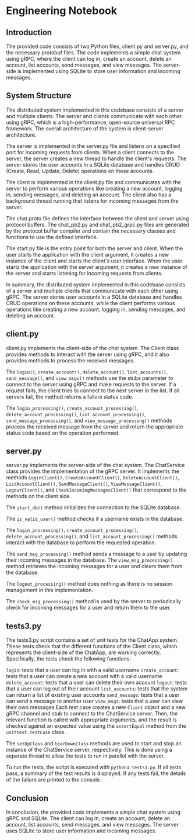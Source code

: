 # Engineering Notebook

## Introduction

The provided code consists of two Python files, client.py and server.py, and the necessary protobuf files. The code implements a simple chat system using gRPC, where the client can log in, create an account, delete an account, list accounts, send messages, and view messages. The server-side is implemented using SQLite to store user information and incoming messages.

## System Structure

The distributed system implemented in this codebase consists of a server and multiple clients. The server and clients communicate with each other using gRPC, which is a high-performance, open-source universal RPC framework. The overall architecture of the system is client-server architecture.

The server is implemented in the server.py file and listens on a specified port for incoming requests from clients. When a client connects to the server, the server creates a new thread to handle the client's requests. The server stores the user accounts in a SQLite database and handles CRUD (Create, Read, Update, Delete) operations on these accounts.

The client is implemented in the client.py file and communicates with the server to perform various operations like creating a new account, logging in, sending messages, and deleting an account. The client also has a background thread running that listens for incoming messages from the server.

The chat.proto file defines the interface between the client and server using protocol buffers. The chat_pb2.py and chat_pb2_grpc.py files are generated by the protocol buffer compiler and contain the necessary classes and functions to use the defined interface.

The start.py file is the entry point for both the server and client. When the user starts the application with the client argument, it creates a new instance of the client and starts the client's user interface. When the user starts the application with the server argument, it creates a new instance of the server and starts listening for incoming requests from clients.

In summary, the distributed system implemented in this codebase consists of a server and multiple clients that communicate with each other using gRPC. The server stores user accounts in a SQLite database and handles CRUD operations on these accounts, while the client performs various operations like creating a new account, logging in, sending messages, and deleting an account.

## client.py

client.py implements the client-side of the chat system. The Client class provides methods to interact with the server using gRPC, and it also provides methods to process the received messages.

The `login()`, `create_account()`, `delete_account()`, `list_accounts()`, `send_message()`, and `view_msgs()` methods use the stubs parameter to connect to the server using gRPC and make requests to the server. If a request fails, the client tries to connect to the next server in the list. If all servers fail, the method returns a failure status code.

The `login_processing()`, `create_account_processing()`, `delete_account_processing()`, `list_account_processing()`, `send_message_processing()`, and `view_message_processing()` methods process the received message from the server and return the appropriate status code based on the operation performed.

## server.py

server.py implements the server-side of the chat system. The ChatService class provides the implementation of the gRPC server. It implements the methods `LoginClient()`, `CreateAccountClient()`, `DeleteAccountClient()`, `ListAccountClient()`, `SendMessageClient()`, `ViewMessageClient()`, `LogoutClient()`, and `CheckIncomingMessagesClient()` that correspond to the methods on the client side.

The `start_db()` method initializes the connection to the SQLite database.

The `is_valid_user()` method checks if a username exists in the database.

The `login_processing()`, `create_account_processing()`, `delete_account_processing()`, and `list_account_processing()` methods interact with the database to perform the requested operation.

The `send_msg_processing()` method sends a message to a user by updating their incoming messages in the database. The `view_msg_processing()` method retrieves the incoming messages for a user and clears them from the database.

The `logout_processing()` method does nothing as there is no session management in this implementation.

The `check_msg_processing()` method is used by the server to periodically check for incoming messages for a user and return them to the user.

## tests3.py

The tests3.py script contains a set of unit tests for the ChatApp system. These tests check that the different functions of the Client class, which represents the client-side of the ChatApp, are working correctly. Specifically, the tests check the following functions:

`login`: tests that a user can log in with a valid username
`create_account`: tests that a user can create a new account with a valid username
`delete_account`: tests that a user can delete their own account
`logout`: tests that a user can log out of their account
`list_accounts`: tests that the system can return a list of existing user accounts
`send_message`: tests that a user can send a message to another user
`view_msgs`: tests that a user can view their own messages
Each test case creates a new `Client` object and a new gRPC channel and stub to connect to the ChatService server. Then, the relevant function is called with appropriate arguments, and the result is checked against an expected value using the `assertEqual` method from the `unittest.TestCase` class.

The `setUpClass` and `tearDownClass` methods are used to start and stop an instance of the ChatService server, respectively. This is done using a separate thread to allow the tests to run in parallel with the server.

To run the tests, the script is executed with `python3 tests3.py`. If all tests pass, a summary of the test results is displayed. If any tests fail, the details of the failure are printed to the console.

## Conclusion

In conclusion, the provided code implements a simple chat system using gRPC and SQLite. The client can log in, create an account, delete an account, list accounts, send messages, and view messages. The server uses SQLite to store user information and incoming messages.